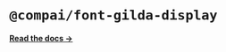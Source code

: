 # `@compai/font-gilda-display`

[**Read the docs &rarr;**](https://components.ai/docs/typefaces/gilda-display)
